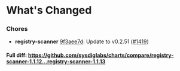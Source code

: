 # What's Changed

### Chores
- **registry-scanner** [9f3aee7d](https://github.com/sysdiglabs/charts/commit/9f3aee7d85bd420fa61239b965d528be9a583aef): Update to v0.2.51 ([#1419](https://github.com/sysdiglabs/charts/issues/1419))
#### Full diff: https://github.com/sysdiglabs/charts/compare/registry-scanner-1.1.12...registry-scanner-1.1.13
